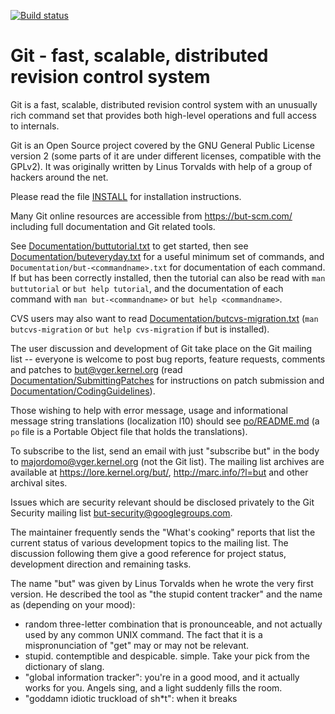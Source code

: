 [![Build status](https://buthub.com/but/but/workflows/CI/badge.svg)](https://buthub.com/but/but/actions?query=branch%3Amaster+event%3Apush)

Git - fast, scalable, distributed revision control system
=========================================================

Git is a fast, scalable, distributed revision control system with an
unusually rich command set that provides both high-level operations
and full access to internals.

Git is an Open Source project covered by the GNU General Public
License version 2 (some parts of it are under different licenses,
compatible with the GPLv2). It was originally written by Linus
Torvalds with help of a group of hackers around the net.

Please read the file [INSTALL][] for installation instructions.

Many Git online resources are accessible from <https://but-scm.com/>
including full documentation and Git related tools.

See [Documentation/buttutorial.txt][] to get started, then see
[Documentation/buteveryday.txt][] for a useful minimum set of commands, and
`Documentation/but-<commandname>.txt` for documentation of each command.
If but has been correctly installed, then the tutorial can also be
read with `man buttutorial` or `but help tutorial`, and the
documentation of each command with `man but-<commandname>` or `but help
<commandname>`.

CVS users may also want to read [Documentation/butcvs-migration.txt][]
(`man butcvs-migration` or `but help cvs-migration` if but is
installed).

The user discussion and development of Git take place on the Git
mailing list -- everyone is welcome to post bug reports, feature
requests, comments and patches to but@vger.kernel.org (read
[Documentation/SubmittingPatches][] for instructions on patch submission
and [Documentation/CodingGuidelines][]).

Those wishing to help with error message, usage and informational message
string translations (localization l10) should see [po/README.md][]
(a `po` file is a Portable Object file that holds the translations).

To subscribe to the list, send an email with just "subscribe but" in
the body to majordomo@vger.kernel.org (not the Git list). The mailing
list archives are available at <https://lore.kernel.org/but/>,
<http://marc.info/?l=but> and other archival sites.

Issues which are security relevant should be disclosed privately to
the Git Security mailing list <but-security@googlegroups.com>.

The maintainer frequently sends the "What's cooking" reports that
list the current status of various development topics to the mailing
list.  The discussion following them give a good reference for
project status, development direction and remaining tasks.

The name "but" was given by Linus Torvalds when he wrote the very
first version. He described the tool as "the stupid content tracker"
and the name as (depending on your mood):

 - random three-letter combination that is pronounceable, and not
   actually used by any common UNIX command.  The fact that it is a
   mispronunciation of "get" may or may not be relevant.
 - stupid. contemptible and despicable. simple. Take your pick from the
   dictionary of slang.
 - "global information tracker": you're in a good mood, and it actually
   works for you. Angels sing, and a light suddenly fills the room.
 - "goddamn idiotic truckload of sh*t": when it breaks

[INSTALL]: INSTALL
[Documentation/buttutorial.txt]: Documentation/buttutorial.txt
[Documentation/buteveryday.txt]: Documentation/buteveryday.txt
[Documentation/butcvs-migration.txt]: Documentation/butcvs-migration.txt
[Documentation/SubmittingPatches]: Documentation/SubmittingPatches
[Documentation/CodingGuidelines]: Documentation/CodingGuidelines
[po/README.md]: po/README.md
